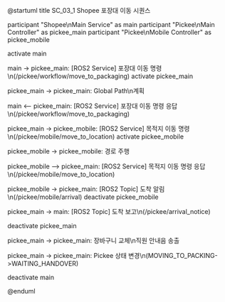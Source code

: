 @startuml
title SC_03_1 Shopee 포장대 이동 시퀀스

participant "Shopee\nMain Service" as main
participant "Pickee\nMain Controller" as pickee_main
participant "Pickee\nMobile Controller" as pickee_mobile

activate main

main -> pickee_main: [ROS2 Service] 포장대 이동 명령\n(/pickee/workflow/move_to_packaging)
activate pickee_main

pickee_main -> pickee_main: Global Path\n계획

main <-- pickee_main: [ROS2 Service] 포장대 이동 명령 응답\n(/pickee/workflow/move_to_packaging)

pickee_main -> pickee_mobile: [ROS2 Service] 목적지 이동 명령\n(/pickee/mobile/move_to_location)
activate pickee_mobile

pickee_mobile -> pickee_mobile: 경로 주행

pickee_mobile --> pickee_main: [ROS2 Service] 목적지 이동 명령 응답\n(/pickee/mobile/move_to_location)

pickee_mobile -> pickee_main: [ROS2 Topic] 도착 알림\n(/pickee/mobile/arrival)
deactivate pickee_mobile

pickee_main -> main: [ROS2 Topic] 도착 보고\n(/pickee/arrival_notice)

deactivate pickee_main

pickee_main -> pickee_main: 장바구니 교체\n직원 안내음 송출

pickee_main -> pickee_main: Pickee 상태 변경\n(MOVING_TO_PACKING->WAITING_HANDOVER)

deactivate main

@enduml